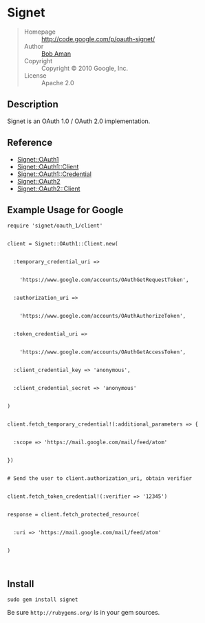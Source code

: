 <h1>Signet</h1>
<dl>
<blockquote><dt>Homepage</dt><dd><a href='http://code.google.com/p/oauth-signet/'><a href='http://code.google.com/p/oauth-signet/'>http://code.google.com/p/oauth-signet/</a></a></dd>
<dt>Author</dt><dd><a href='mailto:bobaman@google.com'>Bob Aman</a></dd>
<dt>Copyright</dt><dd>Copyright © 2010 Google, Inc.</dd>
<dt>License</dt><dd>Apache 2.0</dd>
</dl>
<h2>Description</h2>
<p>Signet is an OAuth 1.0 / OAuth 2.0 implementation.</p>
<h2>Reference</h2>
<ul>
<li><a href='SignetOAuth1.md'>Signet::OAuth1</a></li>
<li><a href='SignetOAuth1Client.md'>Signet::OAuth1::Client</a></li>
<li><a href='SignetOAuth1Credential.md'>Signet::OAuth1::Credential</a></li>
<li><a href='SignetOAuth2.md'>Signet::OAuth2</a></li>
<li><a href='SignetOAuth2Client.md'>Signet::OAuth2::Client</a></li>
</ul>
<h2>Example Usage for Google</h2>
<pre><code>require 'signet/oauth_1/client'<br>
client = Signet::OAuth1::Client.new(<br>
  :temporary_credential_uri =&gt;<br>
    'https://www.google.com/accounts/OAuthGetRequestToken',<br>
  :authorization_uri =&gt;<br>
    'https://www.google.com/accounts/OAuthAuthorizeToken',<br>
  :token_credential_uri =&gt;<br>
    'https://www.google.com/accounts/OAuthGetAccessToken',<br>
  :client_credential_key =&gt; 'anonymous',<br>
  :client_credential_secret =&gt; 'anonymous'<br>
)<br>
client.fetch_temporary_credential!(:additional_parameters =&gt; {<br>
  :scope =&gt; 'https://mail.google.com/mail/feed/atom'<br>
})<br>
# Send the user to client.authorization_uri, obtain verifier<br>
client.fetch_token_credential!(:verifier =&gt; '12345')<br>
response = client.fetch_protected_resource(<br>
  :uri =&gt; 'https://mail.google.com/mail/feed/atom'<br>
)<br>
</code></pre>
<h2>Install</h2>
<p><code>sudo gem install signet</code></p>
<p>Be sure <code>http://rubygems.org/</code> is in your gem sources.</p>